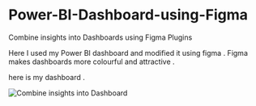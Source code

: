 # Power-BI-Dashboard-using-Figma
Combine insights into Dashboards using Figma Plugins

Here I used my Power BI dashboard and modified it using figma .
Figma makes dashboards more colourful and attractive .

here is my dashboard .

![Combine insights into Dashboard](https://github.com/user-attachments/assets/3667209c-28c0-4127-b708-f40ec7a51e39)




